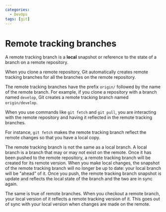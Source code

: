 ```yaml
---
categories:
  - DevOps
tags: [git]
---
```


# Remote tracking branches

A remote tracking branch is a **local** snapshot or reference to the state of a
branch on a remote repository.

When you clone a remote repository, Git automatically creates remote tracking
branches for all the branches on the remote repository.

The remote tracking branches have the prefix `origin/` followed by the name of
the remote branch. For example, if you clone a repository with a branch named
`develop`, Git creates a remote tracking branch named `origin/develop`.

When you use commands like `git fetch` and `git pull`, you are interacting with
the remote repository and having it reflected in the remote tracking branches.

For instance, `git fetch` makes the remote tracking branch reflect the remote
changes so that you have a local copy.

The remote tracking branch is not the same as a local branch. A local branch is
a branch that may or may not exist on the remote. Once it has been pushed to the
remote repository, a remote tracking branch will be created for its remote
version. When you make local changes, the snapshot of the remote tracking branch
will no longer be up to date: your local branch will be "ahead" of it. Once you
push, the remote tracking branch snapshot is update and reflects the local state
of the branch and the two are in sync again.

The same is true of remote branches. When you checkout a remote branch, your
local version of it reflects a remote tracking version of it. This goes out of
sync with your local version when changes are made on the remote.
